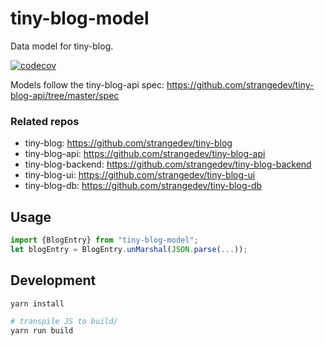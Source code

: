 # tiny-blog-model

Data model for tiny-blog.

[![codecov](https://codecov.io/gh/strangedev/tiny-blog-model/branch/master/graph/badge.svg)](https://codecov.io/gh/strangedev/tiny-blog-model)

Models follow the tiny-blog-api spec: https://github.com/strangedev/tiny-blog-api/tree/master/spec

### Related repos

 - tiny-blog: https://github.com/strangedev/tiny-blog 
 - tiny-blog-api: https://github.com/strangedev/tiny-blog-api
 - tiny-blog-backend: https://github.com/strangedev/tiny-blog-backend
 - tiny-blog-ui: https://github.com/strangedev/tiny-blog-ui
 - tiny-blog-db: https://github.com/strangedev/tiny-blog-db

## Usage

```javascript
import {BlogEntry} from "tiny-blog-model";
let blogEntry = BlogEntry.unMarshal(JSON.parse(...));
```

## Development

```bash
yarn install

# transpile JS to build/
yarn run build
```